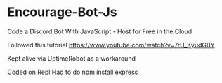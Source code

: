 # Encourage-Bot-Js
Code a Discord Bot With JavaScript - Host for Free in the Cloud

Followed this tutorial
https://www.youtube.com/watch?v=7rU_KyudGBY

Kept alive via UptimeRobot as a workaround

Coded on Repl
Had to do npm install express

